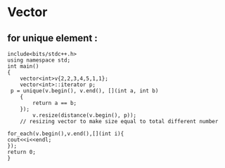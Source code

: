 # Vector
   ## for unique element :
    include<bits/stdc++.h>
    using namespace std;
    int main()
    {
        vector<int>v{2,2,3,4,5,1,1};
        vector<int>::iterator p;
     p = unique(v.begin(), v.end(), [](int a, int b)
        {
            return a == b;
        });
            v.resize(distance(v.begin(), p));
        // resizing vector to make size equal to total different number

    for_each(v.begin(),v.end(),[](int i){
    cout<<i<<endl;
    });
    return 0;
    }



